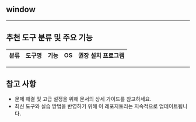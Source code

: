 ## window 
---

## 추천 도구 분류 및 주요 기능

| 분류               | 도구명            | 기능                              | OS | 권장 설치 프로그램|
|--------------------|------------------|----------------------------|---------------------|--------



---

## 참고 사항
- 문제 해결 및 고급 설정을 위해 문서의 상세 가이드를 참고하세요.
- 최신 도구와 실습 방법을 반영하기 위해 이 레포지토리는 지속적으로 업데이트됩니다.
